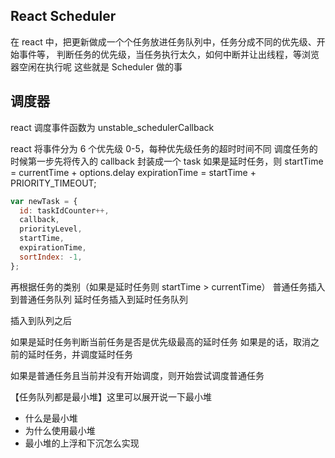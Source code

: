 ## React Scheduler

在 react 中，把更新做成一个个任务放进任务队列中，任务分成不同的优先级、开始事件等，
判断任务的优先级，当任务执行太久，如何中断并让出线程，等浏览器空闲在执行呢
这些就是 Scheduler 做的事

## 调度器

react 调度事件函数为 unstable_schedulerCallback

react 将事件分为 6 个优先级 0-5，每种优先级任务的超时时间不同
调度任务的时候第一步先将传入的 callback 封装成一个 task
如果是延时任务，则 startTime = currentTime + options.delay
expirationTime = startTime + PRIORITY_TIMEOUT;

```javascript
var newTask = {
  id: taskIdCounter++,
  callback,
  priorityLevel,
  startTime,
  expirationTime,
  sortIndex: -1,
};
```

再根据任务的类别（如果是延时任务则 startTime > currentTime）
普通任务插入到普通任务队列
延时任务插入到延时任务队列

插入到队列之后

如果是延时任务判断当前任务是否是优先级最高的延时任务
如果是的话，取消之前的延时任务，并调度延时任务

如果是普通任务且当前并没有开始调度，则开始尝试调度普通任务

【任务队列都是最小堆】这里可以展开说一下最小堆

- 什么是最小堆
- 为什么使用最小堆
- 最小堆的上浮和下沉怎么实现
